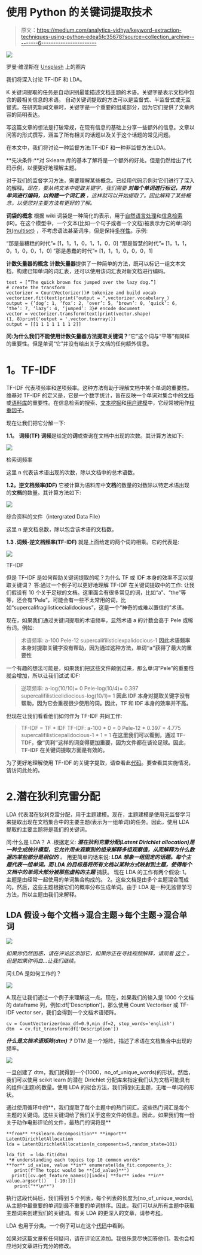 # 使用 Python 的关键词提取技术

> 原文：<https://medium.com/analytics-vidhya/keyword-extraction-techniques-using-python-edea5fc35678?source=collection_archive---------6----------------------->

![](img/7b28ac4279ee4740fc70e41c849cc5e0.png)

罗曼·维涅斯在 [Unsplash](https://unsplash.com?utm_source=medium&utm_medium=referral) 上的照片

我们将深入讨论 TF-IDF 和 LDA。

K 关键词提取的任务是自动识别最能描述文档主题的术语。关键字是表示文档中包含的最相关信息的术语。
自动关键词提取的方法可以是监督式、半监督式或无监督式。在研究新闻文章时，关键字是一个重要的组成部分，因为它们提供了文章内容的简明表达。

写这篇文章的想法是打破常规，在现有信息的基础上分享一些额外的信息。文章以问答的形式撰写，涵盖了所有相关的话题以及关于这个话题的常见问题。

在本文中，我们将讨论一种监督方法:TF-IDF 和一种非监督方法:LDA。

**先决条件:**对 Sklearn 库的基本了解将是一个额外的好处。但是仍然给出了代码示例，以便更好地理解主题。

对于我们的监督学习方法，需要理解某些概念。已经用代码示例对它们进行了深入的解释。*现在，要从纯文本中提取关键字，我们需要* ***对每个单词进行标记，并对单词进行编码，以构建一个词汇表*** *，这样就可以开始提取了。因此解释了某些概念，以便您对主要方法有更好的了解。*

**词袋的概念** 根据 wiki 词袋是一种简化的表示，用于[自然语言处理](https://en.wikipedia.org/wiki/Natural_language_processing)和[信息检索](https://en.wikipedia.org/wiki/Information_retrieval) (IR)。在这个模型中，一个文本(比如一个句子或者一个文档)被表示为它的单词的[包(multiset)](https://en.wikipedia.org/wiki/Multiset) ，不考虑语法甚至词序，但是保持[多样性](https://en.wikipedia.org/wiki/Multiplicity_(mathematics))。示例:

“那是最糟糕的时代”= [1，1，1，0，1，1，0，0]
“那是智慧的时代”= [1，1，1，0，1，0，0，1，0]
“那是愚蠢的时代”= [1，1，1，0，0，0，1]

**计数矢量器的概念**
**计数矢量器**提供了一种简单的方法，既可以标记一组文本文档，构建已知单词的词汇表，还可以使用该词汇表对新文档进行编码。

```
text = [“The quick brown fox jumped over the lazy dog.”]
# create the transform
vectorizer = CountVectorizer()# tokenize and build vocab
vectorizer.fit(text)print("output = ",vectorizer.vocabulary_)
output = {‘dog’: 1, ‘fox’: 2, ‘over’: 5, ‘brown’: 0, ‘quick’: 6, ‘the’: 7, ‘lazy’: 4, ‘jumped’: 3}# encode document
vector = vectorizer.transform(text)print(vector.shape)
(1, 8)print('output = ',vector.toarray())
output = [[1 1 1 1 1 1 1 2]]
```

**问:为什么我们不能使用计数矢量器方法提取关键词？**“它”这个词与“平等”有同样的重要性。但是单词“它”并没有给出关于文档的任何额外信息。

# **1。TF-IDF**

TF-IDF 代表项频率和逆项频率。这种方法有助于理解文档中某个单词的重要性。
维基对 TF-IDF 的定义是，它是一个数字统计，旨在反映一个单词对集合中的[文档](https://en.wikipedia.org/wiki/Document)或[语料库](https://en.wikipedia.org/wiki/Text_corpus)的重要性。在信息检索的搜索、[文本挖掘](https://en.wikipedia.org/wiki/Text_mining)和[用户建模](https://en.wikipedia.org/wiki/User_modeling)中，它经常被用作[权重因子](https://en.wikipedia.org/wiki/Weighting_factor)。

现在让我们把它分解一下:

**1.1。** **词频(TF)
词频**是给定的**词**或查询在文档中出现的次数。其计算方法如下:

![](img/d9869729cf41719a4d32549ab7edea56.png)

检索词频率

这里 n 代表该术语出现的次数，除以文档中的总术语数。

**1.2。逆文档频率(IDF)** 它被计算为语料库中**文档**的数量的对数除以特定术语出现的**文档**的数量。其计算方法如下:

![](img/8feafbe54e82035f2a5ff8dc56e67700.png)

综合资料的文件（intergrated Data File）

这里 n 是文档总数，除以包含该术语的文档数。

**1.3 .词频-逆文档频率(TF-IDF)** 就是上面给定的两个词的相乘。它的代表是:

![](img/a7b7de89ec841902886ce238afb159cb.png)

TF-IDF

但是 TF-IDF 是如何帮助关键词提取的呢？为什么 TF 或 IDF 本身的效率不足以提取关键词？
答:通过一个例子可以更好地理解 TF-IDF 在关键词提取中的工作:
让我们假设有 10 个关于足球的文档。这里面会有很多常见的词，比如“a”、“the”等等，还会有“Pele”，可能会有一些不太常用的词，比如“supercalifragilisticecialidocious”，这是一个“神奇的或难以置信的”术语。

现在，如果我们通过关键词提取的术语频率，显然术语 a 的计数会高于 Pele 或稀有词。例如:

> 术语频率:
> a-100
> Pele-12
> supercalifilisticiexpalidocious-1
> **因此术语频率本身对提取关键字没有帮助，因为通过这种方法，单词“a”获得了最大的重要性**

一个有趣的想法可能是，如果我们把这些文件颠倒过来，那么单词“Pele”的重要性就会增加，所以让我们试试 IDF:

> 逆项频率:
> a-log(10/10)= 0
> Pele-log(10/4)= 0.397
> supercalifilisticelidiocious-log(10/1)= 1
> **因此 IDF 本身对提取关键字没有帮助，因为它会重视很少使用的词。因此，TF 和 IDF 本身的效率并不高。**

但现在让我们看看他们如何作为 TF-IDF 共同工作:

> TF-IDF = TF * IDF
> TF-IDF:
> a-100 * 0 = 0
> Pele-12 * 0.397 = 4.775
> supercalifilisticepalidocious-1 * 1 = 1
> **在这里我们可以看到，通过 TF-TDF，像“贝利”这样的词变得更加重要，因为文件都在谈论足球。因此，TF-IDF 在关键词提取方面是有效的。**

为了更好地理解使用 TF-IDF 的关键字提取，请查看此[代码](https://github.com/AjayJohnAlex/Keyword-Extraction/blob/master/model.py)。要查看其实施情况，请访问此处的。

# 2.潜在狄利克雷分配

LDA 代表潜在狄利克雷分配，用于主题建模。现在，主题建模是使用无监督学习来提取出现在文档集合中的主要主题(表示为一组单词)的任务。因此，使用 LDA 提取的主要主题将是我们的关键词。

问:什么是 LDA？
A .根据定义:
***潜在狄利克雷分配(Latent Dirichlet allocation)是一种生成统计模型，它允许用未观察到的组来解释多组观察值，从而解释为什么数据的某些部分是相似的*** *。*
用更简单的话来说:
***LDA 想象一组固定的话题。每个主题代表一组单词。而 LDA 的目标是将所有文档以某种方式映射到主题，使得每个文档中的单词大部分被那些虚构的主题*** 捕获。
现在 LDA 的工作有两个假设:
1。主题是由经常一起使用的单词集合构成的。
2。这些文档是由多个主题混合而成的。然后，这些主题根据它们的概率分布生成单词。由于 LDA 是一种无监督学习方法，所以主题由我们来解释。

## **LDA 假设→每个文档→混合主题→每个主题→混合单词**

![](img/54ddffa676ea1d592a1e4e123a7e3b53.png)

*如果你仍然困惑，请在评论区添加它，如果你正在寻找视频解释，请观看* [*这个*](https://youtu.be/3mHy4OSyRf0) *。但是如果你明白…让我们继续。*

问:LDA 是如何工作的？

![](img/053c1ca94c42ba758ab3110e0d7c8389.png)

A.现在让我们通过一个例子来理解这一点。现在，如果我们的输入是 1000 个文档的 dataframe 列，例如:df['Description']，那么使用 Count Vectoriser 或 TF-IDF vector ser，我们会得到一个文档术语矩阵。

```
cv = CountVectorizer(max_df=0.9,min_df=2, stop_words='english')
dtm  = cv.fit_transform(df['Description'])
```

***什么是文档术语矩阵(dtm)？*** DTM 是一个矩阵，描述了术语在文档集合中出现的频率。

![](img/de7426ad7af06148d5b4120a94fc2b3a.png)

一旦创建了 dtm，我们就得到一个(1000，no_of_unique_words)的形状。然后，我们可以使用 scikit learn 的潜在 Dirichlet 分配库来指定我们认为文档可能具有的组件(主题)的数量。使用 LDA 的拟合方法，我们得到(无主题，无唯一单词)的形状。

通过使用循环中的**，我们提取了每个主题中的热门词汇。这些热门词汇是每个主题的关键词。这些关键词给了我们关于这些文件的信息。因此，如果我们有一份关于动作电影评论的文件，最热门的词将是**

```
**from** **sklearn.decomposition** **import** LatentDirichletAllocation
lda = LatentDirichletAllocation(n_components=5,random_state=101)

lda_fit  = lda.fit(dtm)
 *# understanding each topics top 10 common words* 
**for** id_value, value **in** enumerate(lda_fit.components_):
   print(f"The topic would be **{id_value}**") 
  print([cv.get_feature_names()[index] **for** index **in** value.argsort()   [-10:]])
   print("**\n**")
```

执行这段代码后，我们得到 5 个列表，每个列表的长度为[no_of_unique_words],从主题中最重要的单词到最不重要的单词排序。因此，我们可以从所有主题中获取主题词来创建我们的关键词。有关 LDA 的更深入的文章，请参考[和](https://towardsdatascience.com/the-complete-guide-for-topics-extraction-in-python-a6aaa6cedbbc)。

LDA 也用于分类。一个例子可以在这个[代码](https://github.com/AjayJohnAlex/NaturalLanguageProcessing/blob/master/LDA_with_nlp.ipynb)中看到。

如果对这篇文章有任何疑问，请在评论区添加。我很乐意尽快回答他们。我也会相应地对文章进行充分的修改。